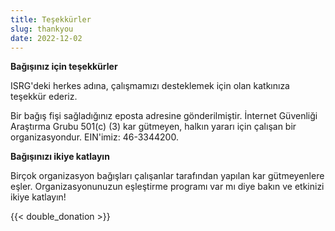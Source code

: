 ```yaml
---
title: Teşekkürler
slug: thankyou
date: 2022-12-02
---
```


  <div class="container">
    <p><strong>Bağışınız için teşekkürler</strong></p>
    <p>ISRG'deki herkes adına, çalışmamızı desteklemek için olan katkınıza teşekkür ederiz.</p>
    <p>Bir bağış fişi sağladığınız eposta adresine gönderilmiştir. İnternet Güvenliği Araştırma Grubu 501(c) (3) kar gütmeyen, halkın yararı için çalışan bir organizasyondur. EIN'imiz: 46-3344200.</p>
    <p class="pt-2"><strong>Bağışınızı ikiye katlayın</strong></p>
    <p>Birçok organizasyon bağışları çalışanlar tarafından yapılan kar gütmeyenlere eşler. Organizasyonunuzun eşleştirme programı var mı diye bakın ve etkinizi ikiye katlayın!</p>
    <div class="pt-2">
      {{< double_donation >}}
    </div>
  </div>
